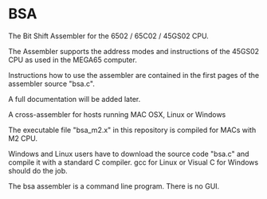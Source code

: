 BSA
===

The Bit Shift Assembler for the 6502 / 65C02 / 45GS02 CPU.

The Assembler supports the address modes and instructions of the
45GS02 CPU as used in the MEGA65 computer.

Instructions how to use the assembler are contained in the first pages
of the assembler source "bsa.c".

A full documentation will be added later.

A cross-assembler for hosts running MAC OSX, Linux or Windows

The executable file "bsa_m2.x" in this repository is compiled for MACs with M2 CPU.

Windows and Linux users have to download the source code "bsa.c"
and compile it with a standard C compiler. gcc for Linux
or Visual C for Windows should do the job.

The bsa assembler is a command line program.
There is no GUI.

